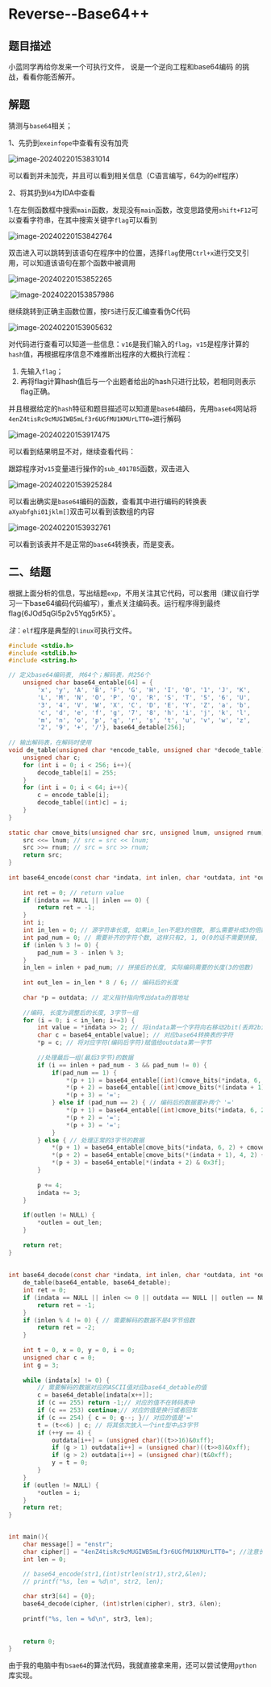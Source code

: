# Reverse--Base64++

## 题目描述

小蓝同学再给你发来一个可执行文件， 说是一个逆向工程和base64编码
的挑战，看看你能否解开。

## 解题

猜测与`base64`相关；

1、先扔到`exeinfope`中查看有没有加壳

![image-20240220153831014](assets/Base64++/img/image-20240220153831014.png)

可以看到并未加壳，并且可以看到相关信息（C语言编写，64为的elf程序）

2、将其扔到`64`为IDA中查看

1.在左侧函数框中搜索`main`函数，发现没有`main`函数，改变思路使用`shift+F12`可以查看字符串，在其中搜索关键字`flag`可以看到

![image-20240220153842764](assets/Base64++/img/image-20240220153842764.png)

双击进入可以跳转到该语句在程序中的位置，选择`flag`使用`Ctrl+x`进行交叉引用，可以知道该语句在那个函数中被调用

![image-20240220153852265](assets/Base64++/img/image-20240220153852265.png)

​    ![image-20240220153857986](assets/Base64++/img/image-20240220153857986.png)

继续跳转到正确主函数位置，按`F5`进行反汇编查看伪C代码

![image-20240220153905632](assets/Base64++/img/image-20240220153905632.png)

对代码进行查看可以知道一些信息：`v16`是我们输入的`flag`，`v15`是程序计算的`hash`值，再根据程序信息不难推断出程序的大概执行流程：

1. 先输入`flag`；
2. 再将flag计算hash值后与一个出题者给出的hash只进行比较，若相同则表示flag正确。

并且根据给定的`hash`特征和题目描述可以知道是`base64`编码，先用`base64`网站将`4enZ4tisRc9cMUGIWB5mLf3r6UGfMU1KMUrLTT0=`进行解码

![image-20240220153917475](assets/Base64++/img/image-20240220153917475.png)

可以看到结果明显不对，继续查看代码：

跟踪程序对`v15`变量进行操作的`sub_4017B5`函数，双击进入

![image-20240220153925284](assets/Base64++/img/image-20240220153925284.png)

可以看出确实是`base64`编码的函数，查看其中进行编码的转换表`aXyabfghi01jklm[]`双击可以看到该数组的内容

![image-20240220153932761](assets/Base64++/img/image-20240220153932761.png)

可以看到该表并不是正常的`base64`转换表，而是变表。

## 二、结题

根据上面分析的信息，写出结题`exp`，不用关注其它代码，可以套用（建议自行学习一下base64编码代码编写），重点关注编码表。运行程序得到最终flag{6JOd5qGl5p2v5Yqg5rK5}`。

*注*：`elf`程序是典型的`linux`可执行文件。

```c
#include <stdio.h>
#include <stdlib.h>
#include <string.h>

// 定义base64编码表, 共64个；解码表，共256个
    unsigned char base64_entable[64] = {
        'x', 'y', 'A', 'B', 'F', 'G', 'H', 'I', '0', '1', 'J', 'K', 
        'L', 'M', 'N', 'O', 'P', 'Q', 'R', 'S', 'T', '5', '6', 'U', 
        '3', '4', 'V', 'W', 'X', 'C', 'D', 'E', 'Y', 'Z', 'a', 'b', 
        'c', 'd', 'e', 'f', 'g', '7', '8', 'h', 'i', 'j', 'k', 'l', 
        'm', 'n', 'o', 'p', 'q', 'r', 's', 't', 'u', 'v', 'w', 'z', 
        '2', '9', '+', '/'}, base64_detable[256];
 
// 输出解码表，在解码时使用
void de_table(unsigned char *encode_table, unsigned char *decode_table){
    unsigned char c;
    for (int i = 0; i < 256; i++){
        decode_table[i] = 255;
    }
    for (int i = 0; i < 64; i++){
        c = encode_table[i];
        decode_table[(int)c] = i;
    }
}
 
static char cmove_bits(unsigned char src, unsigned lnum, unsigned rnum) {
    src <<= lnum; // src = src << lnum;
    src >>= rnum; // src = src >> rnum;
    return src;
}
 
int base64_encode(const char *indata, int inlen, char *outdata, int *outlen) {
 
    int ret = 0; // return value
    if (indata == NULL || inlen == 0) {
        return ret = -1;
    }
    int i;
    int in_len = 0; // 源字符串长度, 如果in_len不是3的倍数, 那么需要补成3的倍数
    int pad_num = 0; // 需要补齐的字符个数, 这样只有2, 1, 0(0的话不需要拼接, )
    if (inlen % 3 != 0) {
        pad_num = 3 - inlen % 3;
    }
    in_len = inlen + pad_num; // 拼接后的长度, 实际编码需要的长度(3的倍数)
 
    int out_len = in_len * 8 / 6; // 编码后的长度
 
    char *p = outdata; // 定义指针指向传出data的首地址
 
    //编码, 长度为调整后的长度, 3字节一组
    for (i = 0; i < in_len; i+=3) {
        int value = *indata >> 2; // 将indata第一个字符向右移动2bit(丢弃2bit)
        char c = base64_entable[value]; // 对应base64转换表的字符
        *p = c; // 将对应字符(编码后字符)赋值给outdata第一字节
 
        //处理最后一组(最后3字节)的数据
        if (i == inlen + pad_num - 3 && pad_num != 0) {
            if(pad_num == 1) {
                *(p + 1) = base64_entable[(int)(cmove_bits(*indata, 6, 2) + cmove_bits(*(indata + 1), 0, 4))];
                *(p + 2) = base64_entable[(int)cmove_bits(*(indata + 1), 4, 2)];
                *(p + 3) = '=';
            } else if (pad_num == 2) { // 编码后的数据要补两个 '='
                *(p + 1) = base64_entable[(int)cmove_bits(*indata, 6, 2)];
                *(p + 2) = '=';
                *(p + 3) = '=';
            }
        } else { // 处理正常的3字节的数据
            *(p + 1) = base64_entable[cmove_bits(*indata, 6, 2) + cmove_bits(*(indata + 1), 0, 4)];
            *(p + 2) = base64_entable[cmove_bits(*(indata + 1), 4, 2) + cmove_bits(*(indata + 2), 0, 6)];
            *(p + 3) = base64_entable[*(indata + 2) & 0x3f];
        }
 
        p += 4;
        indata += 3;
    }
 
    if(outlen != NULL) {
        *outlen = out_len;
    }
 
    return ret;
}
 
 
int base64_decode(const char *indata, int inlen, char *outdata, int *outlen) {
    de_table(base64_entable, base64_detable);
    int ret = 0;
    if (indata == NULL || inlen <= 0 || outdata == NULL || outlen == NULL) {
        return ret = -1;
    }
    if (inlen % 4 != 0) { // 需要解码的数据不是4字节倍数
        return ret = -2;
    }
 
    int t = 0, x = 0, y = 0, i = 0;
    unsigned char c = 0;
    int g = 3;
 
    while (indata[x] != 0) {
        // 需要解码的数据对应的ASCII值对应base64_detable的值
        c = base64_detable[indata[x++]];
        if (c == 255) return -1;// 对应的值不在转码表中
        if (c == 253) continue;// 对应的值是换行或者回车
        if (c == 254) { c = 0; g--; }// 对应的值是'='
        t = (t<<6) | c; // 将其依次放入一个int型中占3字节
        if (++y == 4) {
            outdata[i++] = (unsigned char)((t>>16)&0xff);
            if (g > 1) outdata[i++] = (unsigned char)((t>>8)&0xff);
            if (g > 2) outdata[i++] = (unsigned char)(t&0xff);
            y = t = 0;
        }
    }
    if (outlen != NULL) {
        *outlen = i;
    }
    return ret;
}


int main(){
    char message[] = "enstr";
    char cipher[] = "4enZ4tisRc9cMUGIWB5mLf3r6UGfMU1KMUrLTT0="; //注意长度要给够
    int len = 0;

    // base64_encode(str1,(int)strlen(str1),str2,&len);
    // printf("%s, len = %d\n", str2, len);
    
    char str3[64] = {0};
    base64_decode(cipher, (int)strlen(cipher), str3, &len);
    
    printf("%s, len = %d\n", str3, len);
    
    
    return 0;
}
```

由于我的电脑中有`bsae64`的算法代码，我就直接拿来用，还可以尝试使用`python`库实现。

